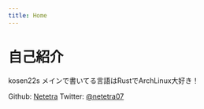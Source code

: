 ```yaml
---
title: Home
---
```

# 自己紹介
kosen22s
メインで書いてる言語はRustでArchLinux大好き！

Github: [Netetra](https://github.com/Netetra)
Twitter: [@netetra07](https://x.com/netetra07)